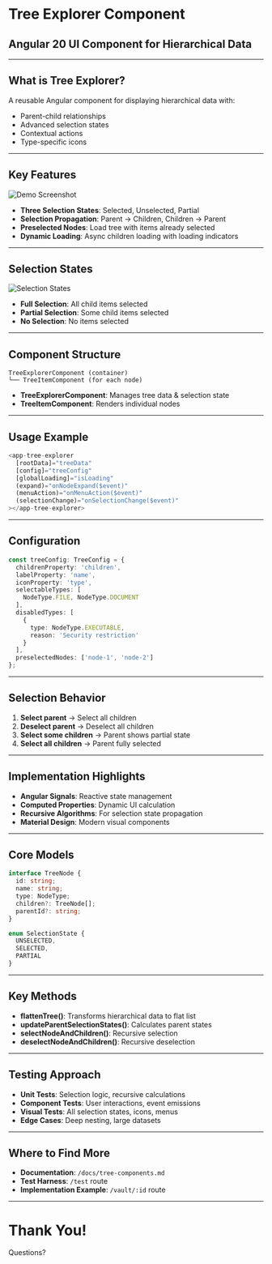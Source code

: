 # Tree Explorer Component
## Angular 20 UI Component for Hierarchical Data

---

## What is Tree Explorer?

A reusable Angular component for displaying hierarchical data with:
- Parent-child relationships
- Advanced selection states
- Contextual actions
- Type-specific icons

---

## Key Features

![Demo Screenshot](https://via.placeholder.com/300x200?text=Demo)

- **Three Selection States**: Selected, Unselected, Partial
- **Selection Propagation**: Parent → Children, Children → Parent  
- **Preselected Nodes**: Load tree with items already selected
- **Dynamic Loading**: Async children loading with loading indicators

---

## Selection States

![Selection States](https://via.placeholder.com/500x250?text=Selection+States)

- **Full Selection**: All child items selected
- **Partial Selection**: Some child items selected
- **No Selection**: No items selected

---

## Component Structure

```
TreeExplorerComponent (container)
└── TreeItemComponent (for each node)
```

- **TreeExplorerComponent**: Manages tree data & selection state
- **TreeItemComponent**: Renders individual nodes

---

## Usage Example

```typescript
<app-tree-explorer
  [rootData]="treeData"
  [config]="treeConfig"
  [globalLoading]="isLoading"
  (expand)="onNodeExpand($event)"
  (menuAction)="onMenuAction($event)"
  (selectionChange)="onSelectionChange($event)"
></app-tree-explorer>
```

---

## Configuration

```typescript
const treeConfig: TreeConfig = {
  childrenProperty: 'children',
  labelProperty: 'name',
  iconProperty: 'type',
  selectableTypes: [
    NodeType.FILE, NodeType.DOCUMENT
  ],
  disabledTypes: [
    {
      type: NodeType.EXECUTABLE,
      reason: 'Security restriction'
    }
  ],
  preselectedNodes: ['node-1', 'node-2']
};
```

---

## Selection Behavior

1. **Select parent** → Select all children
2. **Deselect parent** → Deselect all children  
3. **Select some children** → Parent shows partial state
4. **Select all children** → Parent fully selected

---

## Implementation Highlights

- **Angular Signals**: Reactive state management
- **Computed Properties**: Dynamic UI calculation
- **Recursive Algorithms**: For selection state propagation
- **Material Design**: Modern visual components

---

## Core Models

```typescript
interface TreeNode {
  id: string;
  name: string;
  type: NodeType;
  children?: TreeNode[];
  parentId?: string;
}

enum SelectionState {
  UNSELECTED,
  SELECTED,
  PARTIAL
}
```

---

## Key Methods

- **flattenTree()**: Transforms hierarchical data to flat list
- **updateParentSelectionStates()**: Calculates parent states
- **selectNodeAndChildren()**: Recursive selection
- **deselectNodeAndChildren()**: Recursive deselection

---

## Testing Approach

- **Unit Tests**: Selection logic, recursive calculations
- **Component Tests**: User interactions, event emissions
- **Visual Tests**: All selection states, icons, menus
- **Edge Cases**: Deep nesting, large datasets

---

## Where to Find More

- **Documentation**: `/docs/tree-components.md`
- **Test Harness**: `/test` route
- **Implementation Example**: `/vault/:id` route

---

# Thank You!

Questions?
